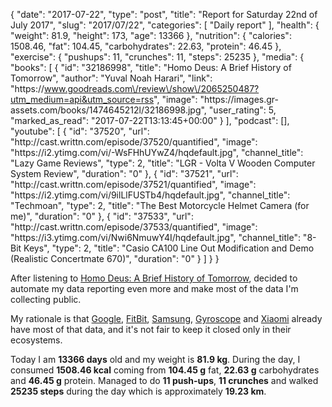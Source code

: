 {
    "date": "2017-07-22",
    "type": "post",
    "title": "Report for Saturday 22nd of July 2017",
    "slug": "2017\/07\/22",
    "categories": [
        "Daily report"
    ],
    "health": {
        "weight": 81.9,
        "height": 173,
        "age": 13366
    },
    "nutrition": {
        "calories": 1508.46,
        "fat": 104.45,
        "carbohydrates": 22.63,
        "protein": 46.45
    },
    "exercise": {
        "pushups": 11,
        "crunches": 11,
        "steps": 25235
    },
    "media": {
        "books": [
            {
                "id": "32186998",
                "title": "Homo Deus: A Brief History of Tomorrow",
                "author": "Yuval Noah Harari",
                "link": "https:\/\/www.goodreads.com\/review\/show\/2065250487?utm_medium=api&utm_source=rss",
                "image": "https:\/\/images.gr-assets.com\/books\/1474645212l\/32186998.jpg",
                "user_rating": 5,
                "marked_as_read": "2017-07-22T13:13:45+00:00"
            }
        ],
        "podcast": [],
        "youtube": [
            {
                "id": "37520",
                "url": "http:\/\/cast.writtn.com\/episode\/37520\/quantified",
                "image": "https:\/\/i2.ytimg.com\/vi\/-WsFHhUYwZ4\/hqdefault.jpg",
                "channel_title": "Lazy Game Reviews",
                "type": 2,
                "title": "LGR - Volta V Wooden Computer System Review",
                "duration": "0"
            },
            {
                "id": "37521",
                "url": "http:\/\/cast.writtn.com\/episode\/37521\/quantified",
                "image": "https:\/\/i2.ytimg.com\/vi\/9ilLlFUSTb4\/hqdefault.jpg",
                "channel_title": "Techmoan",
                "type": 2,
                "title": "The Best Motorcycle Helmet Camera (for me)",
                "duration": "0"
            },
            {
                "id": "37533",
                "url": "http:\/\/cast.writtn.com\/episode\/37533\/quantified",
                "image": "https:\/\/i3.ytimg.com\/vi\/Nwi6NmuwY4I\/hqdefault.jpg",
                "channel_title": "8-Bit Keys",
                "type": 2,
                "title": "Casio CA100 Line Out Modification and Demo (Realistic Concertmate 670)",
                "duration": "0"
            }
        ]
    }
}

After listening to [Homo Deus: A Brief History of
Tomorrow](http://amzn.to/2ulgPfh), decided to automate my data reporting even
more and make most of the data I'm collecting public.
<!--more-->

My rationale is that [Google](https://fit.google.com/),
[FitBit](https://www.fitbit.com/), [Samsung](https://shealth.samsung.com/),
[Gyroscope](https://gyrosco.pe/aquilax/) and
[Xiaomi](http://www.mi.com/en/miband2/) already have
most of that data, and it's not fair to keep it closed only in their ecosystems.



Today I am <strong>13366 days</strong> old and my weight is <strong>81.9 kg</strong>. During the day, I consumed <strong>1508.46 kcal</strong> coming from <strong>104.45 g</strong> fat, <strong>22.63 g</strong> carbohydrates and <strong>46.45 g</strong> protein. Managed to do <strong>11 push-ups</strong>, <strong>11 crunches</strong> and walked <strong>25235 steps</strong> during the day which is approximately <strong>19.23 km</strong>.